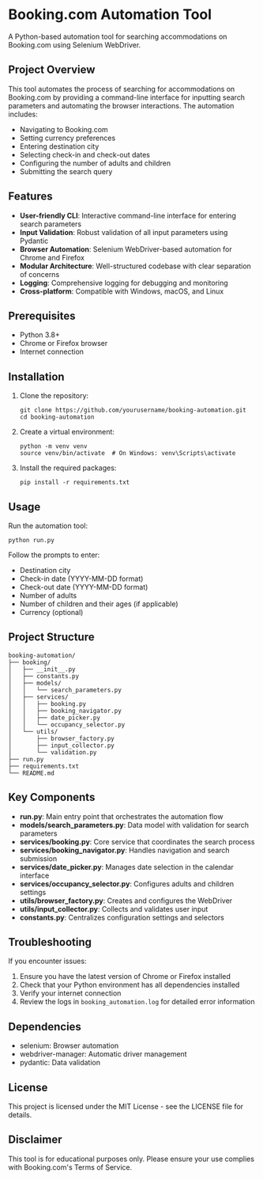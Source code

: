 # Booking.com Automation Tool

A Python-based automation tool for searching accommodations on Booking.com using Selenium WebDriver.

## Project Overview

This tool automates the process of searching for accommodations on Booking.com by providing a command-line interface for inputting search parameters and automating the browser interactions. The automation includes:

- Navigating to Booking.com
- Setting currency preferences
- Entering destination city
- Selecting check-in and check-out dates
- Configuring the number of adults and children
- Submitting the search query

## Features

- **User-friendly CLI**: Interactive command-line interface for entering search parameters
- **Input Validation**: Robust validation of all input parameters using Pydantic
- **Browser Automation**: Selenium WebDriver-based automation for Chrome and Firefox
- **Modular Architecture**: Well-structured codebase with clear separation of concerns
- **Logging**: Comprehensive logging for debugging and monitoring
- **Cross-platform**: Compatible with Windows, macOS, and Linux

## Prerequisites

- Python 3.8+
- Chrome or Firefox browser
- Internet connection

## Installation

1. Clone the repository:
   ```
   git clone https://github.com/yourusername/booking-automation.git
   cd booking-automation
   ```

2. Create a virtual environment:
   ```
   python -m venv venv
   source venv/bin/activate  # On Windows: venv\Scripts\activate
   ```

3. Install the required packages:
   ```
   pip install -r requirements.txt
   ```

## Usage

Run the automation tool:

```
python run.py
```

Follow the prompts to enter:
- Destination city
- Check-in date (YYYY-MM-DD format)
- Check-out date (YYYY-MM-DD format)
- Number of adults
- Number of children and their ages (if applicable)
- Currency (optional)

## Project Structure

```
booking-automation/
├── booking/
│   ├── __init__.py
│   ├── constants.py
│   ├── models/
│   │   └── search_parameters.py
│   ├── services/
│   │   ├── booking.py
│   │   ├── booking_navigator.py
│   │   ├── date_picker.py
│   │   └── occupancy_selector.py
│   └── utils/
│       ├── browser_factory.py
│       ├── input_collector.py
│       └── validation.py
├── run.py
├── requirements.txt
└── README.md
```

## Key Components

- **run.py**: Main entry point that orchestrates the automation flow
- **models/search_parameters.py**: Data model with validation for search parameters
- **services/booking.py**: Core service that coordinates the search process
- **services/booking_navigator.py**: Handles navigation and search submission
- **services/date_picker.py**: Manages date selection in the calendar interface
- **services/occupancy_selector.py**: Configures adults and children settings
- **utils/browser_factory.py**: Creates and configures the WebDriver
- **utils/input_collector.py**: Collects and validates user input
- **constants.py**: Centralizes configuration settings and selectors

## Troubleshooting

If you encounter issues:

1. Ensure you have the latest version of Chrome or Firefox installed
2. Check that your Python environment has all dependencies installed
3. Verify your internet connection
4. Review the logs in `booking_automation.log` for detailed error information

## Dependencies

- selenium: Browser automation
- webdriver-manager: Automatic driver management
- pydantic: Data validation

## License

This project is licensed under the MIT License - see the LICENSE file for details.

## Disclaimer

This tool is for educational purposes only. Please ensure your use complies with Booking.com's Terms of Service.
